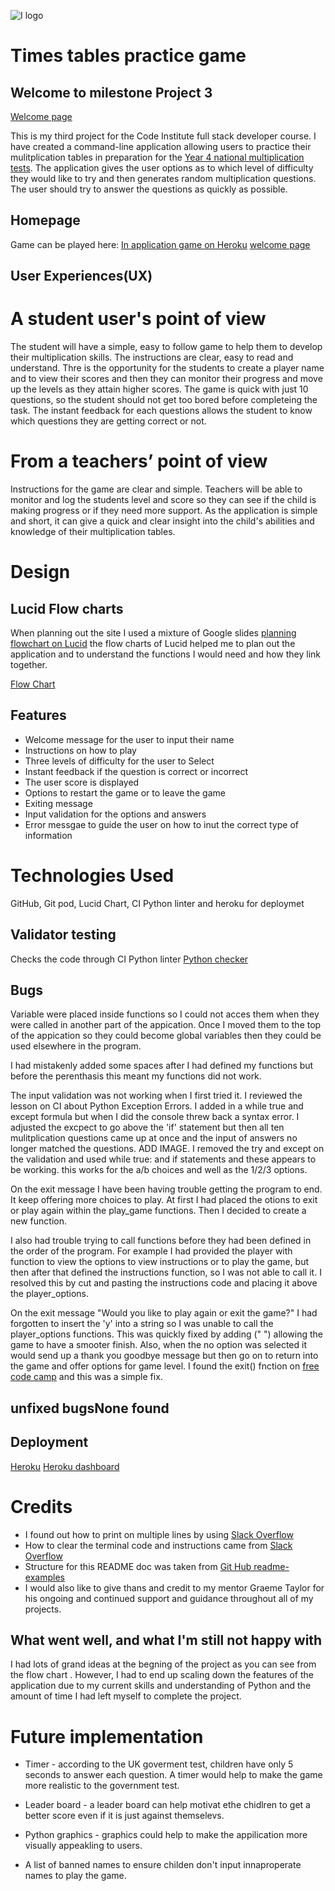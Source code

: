 ![I logo](https://codeinstitute.s3.amazonaws.com/fullstack/ci_logo_small.png)

# Times tables practice game
## Welcome to milestone Project 3

[Welcome page](images/amiresponsive.png)

This is my third project for the Code Institute full stack developer course. I have created a command-line application allowing users to practice their mulitplication tables in preparation for the [Year 4 national multiplication tests](https://www.gov.uk/government/collections/multiplication-tables-check). The application gives the user options as to which level of difficulty they would like to try and then generates random multiplication questions. The user should try to answer the questions as quickly as possible. 
 
## Homepage
Game can be played here:
[In application game on Heroku](https://times-tables-game-ce579d4de65e.herokuapp.com/)
[welcome page](images/welcome.png)
## User Experiences(UX)

# A student user's point of view
The student will have a simple, easy to follow game to help them to develop their multiplication skills. The instructions are clear, easy to read and understand. 
Thre is the opportunity for the students to create a player name and to view their scores and then they can monitor their progress and move up the levels as they attain higher scores. The game is quick with just 10 questions, so the student should not get too bored before completeing the task. The instant feedback for each questions allows the student to know which questions they are getting correct or not. 
# From a teachers’ point of view
Instructions for the game are clear and simple. Teachers will be able to monitor and log the students level and score so they can see if the child is making progress or if they need more support. As the application is simple and short, it can give a quick and clear insight into the child's abilities and knowledge of their multiplication tables. 



# Design

## Lucid Flow charts
When planning out the site I used a mixture of Google slides [planning flowchart on Lucid](https://lucid.app/lucidchart/d10182aa-ba39-42a5-b35a-7cccb7152c44/edit?invitationId=inv_387de66f-fc68-4733-9822-e6e0b774ea69) the flow charts of Lucid helped me to plan out the application and to understand the functions I would need and how they link together. 

[Flow Chart](images/flowchart.png)

## Features
* Welcome message for the user to input their name
* Instructions on how to play
* Three levels of difficulty for the user to Select
* Instant feedback if the question is correct or incorrect
* The user score is displayed
* Options to restart the game or to leave the game
* Exiting message 
* Input validation for the options and answers
* Error messgae to guide the user on how to inut the correct type of information


# Technologies Used
GitHub, Git pod, Lucid Chart, CI Python linter and heroku for deploymet 


## Validator testing
Checks the code through CI Python linter
[Python checker](images/ci-python-linter.png)

## Bugs
Variable were placed inside functions so I could not acces them when they were called in another part of the appication. Once I moved them to the top of the appication so they could become global variables then they could be used elsewhere in the program. 

I had mistakenly added some spaces after I had defined my functions but before the perenthasis this meant my functions did not work. 

The input validation was not working when I first tried it.
I reviewed the lesson on CI about Python Exception Errors. I added in a while true and except formula but when I did the console threw back a syntax error. I adjusted the excpect to go above the 'if' statement but then all ten mulitplication questions came up at once and the input of answers no longer matched the questions. ADD IMAGE. 
I removed the try and except on the validation and used while true: and if statements and these appears to be working. this works for the a/b choices and well as the 1/2/3 options. 

On the exit message I have been having trouble getting the program to end. It keep offering more choices to play. At first I had placed the otions to exit or play again within the play_game functions. Then I decided to create a new function.  

I also had trouble trying to call functions before they had been defined in the order of the program. For example I had provided the player with function to view the options to view instructions or to play the game, but then after that defined the instructions function, so I was not able to call it. I resolved this by cut and pasting the instructions code and placing it above the player_options. 

On the exit message "Would you like to play again or exit the game?" I had forgotten to insert the 'y' into a string so I was unable to call the player_options functions. This was quickly fixed by adding (" ") allowing the game to have a smooter finish. Also, when the no option was selected it would send up a thank you goodbye message but then go on to return into the game and offer options for game level. I found the exit() fnction on [free code camp](https://www.freecodecamp.org/news/python-end-program-how-to-exit-a-python-program-in-terminal/#:~:text=Alternatively%2C%20you%20can%20use%20the,and%20Ctrl%20%2B%20D%20in%20macOS.) and this was a simple fix. 

## unfixed bugsNone found

## Deployment
[Heroku](https://times-tables-game-ce579d4de65e.herokuapp.com/~)
[Heroku dashboard](images/Heroku-deployment.png)

# Credits
* I found out how to print on multiple lines by using [Slack Overflow](https://stackoverflow.com/questions/34980251/how-to-print-multiple-lines-of-text-with-python)
* How to clear the terminal code and instructions came from [Slack Overflow](https://stackoverflow.com/questions/2084508/clear-the-terminal-in-python)
* Structure for this README doc was taken from [Git Hub readme-examples](https://github.com/kera-cudmore/readme-examples/blob/main/milestone1-readme.md#user-experience-ux)
* I  would also like to give thans and credit to my mentor Graeme Taylor for his ongoing and continued support and guidance throughout all of my projects. 

## What went well, and what I'm still not happy with
I had lots of grand ideas at the begning of the project as you can see from the flow chart . However, I had to end up scaling down the features of the application due to my current skills and understanding of Python and the amount of time I had left myself to complete the project. 

# Future implementation
* Timer - according to the UK goverment test, children have only 5 seconds to answer each question. A timer would help to make the game more realistic to the  government test. 

* Leader board - a leader board can help motivat ethe chidlren to get a better score even if it is just against themselevs. 
 
* Python graphics - graphics could help to make the appilication more visually appeakling to users.

* A list of banned names to ensure childen don't input innaproperate names to play the game.




